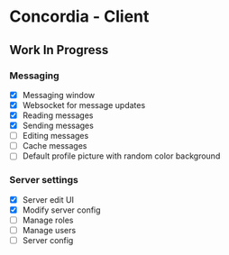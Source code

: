 # Concordia - Client

## Work In Progress

### Messaging

- [x] Messaging window
- [x] Websocket for message updates
- [x] Reading messages
- [x] Sending messages
- [ ] Editing messages
- [ ] Cache messages
- [ ] Default profile picture with random color background

### Server settings

- [x] Server edit UI
- [x] Modify server config
- [ ] Manage roles
- [ ] Manage users
- [ ] Server config
